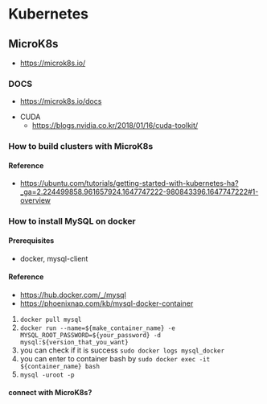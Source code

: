 # Kubernetes

## MicroK8s
- https://microk8s.io/
### DOCS
- https://microk8s.io/docs

* CUDA
    - https://blogs.nvidia.co.kr/2018/01/16/cuda-toolkit/

### How to build clusters with MicroK8s
#### Reference
* https://ubuntu.com/tutorials/getting-started-with-kubernetes-ha?_ga=2.224499858.961657924.1647747222-980843396.1647747222#1-overview

### How to install MySQL on docker
#### Prerequisites
* docker, mysql-client
#### Reference
* https://hub.docker.com/_/mysql
* https://phoenixnap.com/kb/mysql-docker-container

1) `docker pull mysql`
2) `docker run --name=${make_container_name} -e MYSQL_ROOT_PASSWORD=${your_password} -d mysql:${version_that_you_want}`
3) you can check if it is success
    `sudo docker logs mysql_docker`
4) you can enter to container bash by
    `sudo docker exec -it ${container_name} bash`
5) `mysql -uroot -p`

#### connect with MicroK8s?
